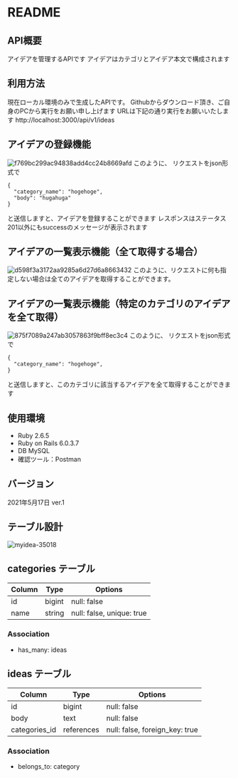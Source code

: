 # README

## API概要
アイデアを管理するAPIです
アイデアはカテゴリとアイデア本文で構成されます

## 利用方法
現在ローカル環境のみで生成したAPIです。
Githubからダウンロード頂き、ご自身のPCから実行をお願い申し上げます
URLは下記の通り実行をお願いいたします
http://localhost:3000/api/v1/ideas  


## アイデアの登録機能
![f769bc299ac94838add4cc24b8669afd](https://user-images.githubusercontent.com/80019801/118446496-acc47e00-b72a-11eb-9023-5f49d6b7508e.gif)
このように、
リクエストをjson形式で
```
{  
  "category_name": "hogehoge",  
  "body": "hugahuga"
}  
```
と送信しますと、アイデアを登録することができます
レスポンスはステータス201以外にもsuccessのメッセージが表示されます

## アイデアの一覧表示機能（全て取得する場合）
![d598f3a3172aa9285a6d27d6a8663432](https://user-images.githubusercontent.com/80019801/118447248-83f0b880-b72b-11eb-8d2d-c7bcec826ed8.gif)
このように、リクエストに何も指定しない場合は全てのアイデアを取得することができます。  

## アイデアの一覧表示機能（特定のカテゴリのアイデアを全て取得）
![875f7089a247ab3057863f9bff8ec3c4](https://user-images.githubusercontent.com/80019801/118447904-43456f00-b72c-11eb-9d02-d9a70ec7a278.gif)
このように、
リクエストをjson形式で
```
{  
  "category_name": "hogehoge",  
}  
```
と送信しますと、このカテゴリに該当するアイデアを全て取得することができます  

## 使用環境
- Ruby 2.6.5
- Ruby on Rails 6.0.3.7
- DB MySQL
- 確認ツール：Postman

## バージョン
2021年5月17日 ver.1  

## テーブル設計
![myidea-35018](https://user-images.githubusercontent.com/80019801/118449201-df23aa80-b72d-11eb-9526-425f96351eab.png)


## categories テーブル
| Column        | Type       | Options                        |
| ------------- | ---------- | ------------------------------ |
| id            | bigint     | null: false                    |
| name          | string     | null: false, unique: true      |

### Association
- has_many: ideas


## ideas テーブル
| Column        | Type       | Options                        |
| ------------- | ---------- | ------------------------------ |
| id            | bigint     | null: false                    |
| body          | text       | null: false                    |
| categories_id | references | null: false, foreign_key: true |

### Association
- belongs_to: category